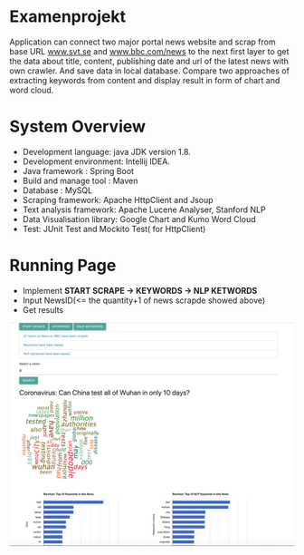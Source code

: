 # Examenprojekt
Application can connect two major portal news website and scrap from base URL www.svt.se and www.bbc.com/news to the next first layer to get the data about title, content, publishing date and url of the latest news with own crawler.  And save data in local database. Compare two approaches of extracting keywords from content and display result in form of chart and word cloud.

# System Overview
* Development language: java JDK version 1.8.
* Development environment: Intellij IDEA.
* Java framework : Spring Boot
* Build and manage tool : Maven
* Database : MySQL
* Scraping framework: Apache HttpClient and Jsoup
* Text analysis framework: Apache Lucene Analyser, Stanford NLP
* Data Visualisation library: Google Chart and Kumo Word Cloud
* Test: JUnit Test and Mockito Test( for HttpClient)

# Running Page
* Implement **START SCRAPE -> KEYWORDS -> NLP KETWORDS**
* Input NewsID(<= the quantity+1 of news scrapde showed above)
* Get results

![Image of result](result.png)
